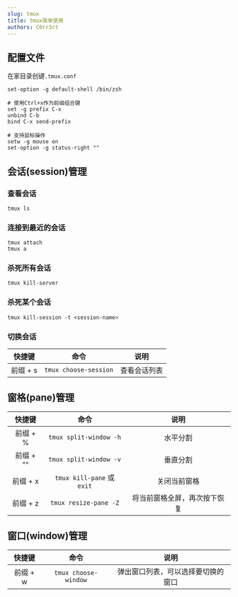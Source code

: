 ```yaml
---
slug: tmux
title: tmux简单使用
authors: C0rr3ct
---
```


## 配置文件

在家目录创键`.tmux.conf`

```
set-option -g default-shell /bin/zsh

# 使用Ctrl+x作为前缀组合键
set -g prefix C-x
unbind C-b
bind C-x send-prefix

# 支持鼠标操作
setw -g mouse on
set-option -g status-right ""
```

## 会话(session)管理

### 查看会话

```
tmux ls
```

### 连接到最近的会话

```
tmux attach
tmux a
```

### 杀死所有会话

```
tmux kill-server
```

### 杀死某个会话

```
tmux kill-session -t <session-name>
```

### 切换会话

| **快捷键** |         命令          |     说明     |
| :--------: | :-------------------: | :----------: |
|  前缀 + s  | `tmux choose-session` | 查看会话列表 |

## 窗格(pane)管理

| **快捷键** |            命令            |             说明             |
| :--------: | :------------------------: | :--------------------------: |
|  前缀 + %  |   `tmux split-window -h`   |           水平分割           |
| 前缀 + ""  |   `tmux split-window -v`   |           垂直分割           |
|  前缀 + x  | `tmux kill-pane` 或 `exit` |         关闭当前窗格         |
|  前缀 + z  |   `tmux resize-pane -Z`    | 将当前窗格全屏，再次按下恢复 |

## 窗口(window)管理

| **快捷键** |         命令         |                说明                |
| :--------: | :------------------: | :--------------------------------: |
|  前缀 + w  | `tmux choose-window` | 弹出窗口列表，可以选择要切换的窗口 |